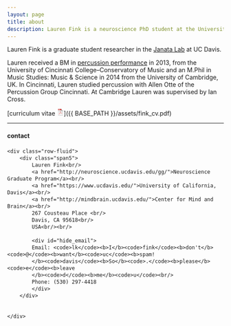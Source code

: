 ```yaml
---
layout: page
title: about
description: Lauren Fink is a neuroscience PhD student at the University of California, Davis.
---
```


Lauren Fink is a graduate student researcher in the [Janata Lab](https://atonal.ucdavis.edu/) at UC Davis. 


Lauren received a BM in [percussion performance](http://www4.uwm.edu/letsci/math/)
in 2013, from the
University of Cincinnati College&ndash;Conservatory of Music and an M.Phil in Music Studies: Music & Science in 2014 from the University of Cambridge, UK. In Cincinnati, Lauren studied percussion with Allen Otte of the Percussion Group Cincinnati. At Cambridge Lauren was supervised by Ian Cross. 


[curriculum vitae ![CV as pdf](icons16/pdf-icon.png)]({{ BASE_PATH }}/assets/fink_cv.pdf) 


---

<div class="container">
<h4><a name="contact"></a>contact</h4>

    <div class="row-fluid">
        <div class="span5">
            Lauren Fink<br/>
            <a href="http://neuroscience.ucdavis.edu/gg/">Neuroscience Graduate Program</a><br/>
            <a href="https://www.ucdavis.edu/">University of California, Davis</a><br/>
            <a href="http://mindbrain.ucdavis.edu/">Center for Mind and Brain</a><br/>
            267 Cousteau Place <br/>
            Davis, CA 95618<br/>
            USA<br/><br/>

            <div id="hide_email">
            Email: <code>lk</code><b>I</b><code>fink</code><b>don't</b><code>@</code><b>want</b><code>uc</code><b>spam!
            </b><code>davis</code><b>So</b><code>.</code><b>please</b><code>e</code><b>leave
            </b><code>d</code><b>me</b><code>u</code><br/>
            Phone: (530) 297-4418
            </div>
        </div>

        
    </div>
</div>
